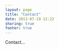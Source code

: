 ```yaml
---
layout: page
title: "Contact"
date: 2013-07-19 12:22
sharing: true
footer: true
---
```


Contact...
